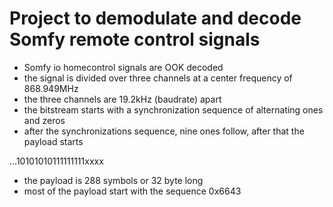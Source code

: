 # Project to demodulate and decode Somfy remote control signals

- Somfy io homecontrol signals are OOK decoded
- the signal is divided over three channels at a center frequency of 868.949MHz
- the three channels are 19.2kHz (baudrate) apart
- the bitstream starts with a synchronization sequence of alternating ones and zeros
- after the synchronizations sequence, nine ones follow, after that the payload starts

...10101010111111111xxxx

- the payload is 288 symbols or 32 byte long
- most of the payload start with the sequence 0x6643
